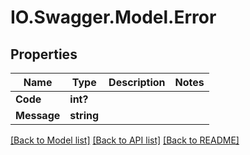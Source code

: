 # IO.Swagger.Model.Error
## Properties

Name | Type | Description | Notes
------------ | ------------- | ------------- | -------------
**Code** | **int?** |  | 
**Message** | **string** |  | 

[[Back to Model list]](../README.md#documentation-for-models) [[Back to API list]](../README.md#documentation-for-api-endpoints) [[Back to README]](../README.md)

